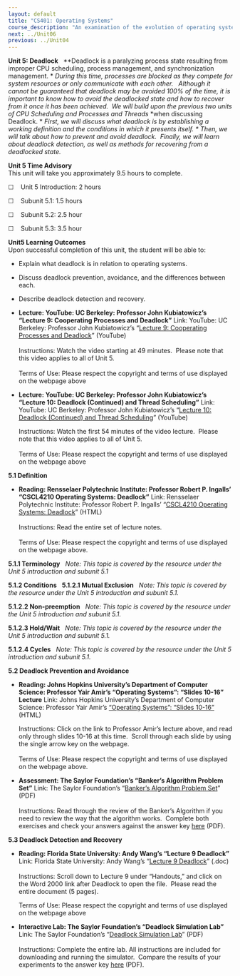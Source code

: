 ```yaml
---
layout: default
title: "CS401: Operating Systems"
course_description: "An examination of the evolution of operating systems and design, focusing on hardware/software evolution leading to contemporary operating systems, basic operating systems concepts, methods of operating systems design and construction, algorithms for CPU scheduling, memory and general resource allocation, and process coordination and management."
next: ../Unit06
previous: ../Unit04
---
```

**Unit 5: Deadlock** <span id="5"></span> 
**Deadlock is a paralyzing process state resulting from improper CPU
scheduling, process management, and synchronization management. *
*During this time, processes are blocked as they compete for system
resources or only communicate with each other.   Although* *it cannot be
guaranteed that deadlock* *may be avoided 100% of the time,* *it is
important to know how to avoid the deadlocked state and how to recover
from it once it has been achieved.  We will build upon the previous two*
*units of CPU Scheduling and Processes and Threads* *when discussing
Deadlock. * *First, we will discuss what deadlock is* *by establishing a
working definition and the conditions in which it presents itself. *
*Then, we will talk about how to prevent and avoid deadlock.  Finally,
we will* *learn about deadlock detection, as well as methods for
recovering from a deadlocked state.**

**Unit 5 Time Advisory**  
This unit will take you approximately 9.5 hours to complete.  
  
 <span dir="LTR">☐    Unit 5 Introduction: 2 hours</span>  
  
 <span dir="LTR">☐    Subunit 5.1: 1.5 hours</span>  
  
 <span dir="LTR">☐    Subunit 5.2: 2.5 hour</span>  
  
 ☐    Subunit 5.3: 3.5 hour

**Unit5 Learning Outcomes**  
Upon successful completion of this unit, the student will be able to:  
  
-   <span dir="LTR">Explain what deadlock is in relation to operating
    systems.</span>
-   <span dir="LTR">Discuss deadlock prevention, avoidance, and the
    differences between each.</span>
-   Describe deadlock detection and recovery.

-   **Lecture: YouTube: UC Berkeley: Professor John Kubiatowicz’s
    “Lecture 9: Cooperating Processes and Deadlock”**
    Link: YouTube: UC Berkeley: Professor John Kubiatowicz’s “[Lecture
    9: Cooperating Processes and
    Deadlock](http://www.youtube.com/watch?v=CoKFi293eAs&feature=relmfu)”
    (YouTube)  
        
     Instructions: Watch the video starting at 49 minutes.  Please note
    that this video applies to all of Unit 5.  
        
     Terms of Use: Please respect the copyright and terms of use
    displayed on the webpage above

-   **Lecture: YouTube: UC Berkeley: Professor John Kubiatowicz’s
    “Lecture 10: Deadlock (Continued) and Thread Scheduling”**
    Link: YouTube: UC Berkeley: Professor John Kubiatowicz’s “[Lecture
    10: Deadlock (Continued) and Thread
    Scheduling](http://www.youtube.com/watch?v=fl7BdyJQ814&feature=relmfu)”
    (YouTube)  
      
     Instructions: Watch the first 54 minutes of the video lecture. 
    Please note that this video applies to all of Unit 5.  
        
     Terms of Use: Please respect the copyright and terms of use
    displayed on the webpage above

**5.1 Definition** <span id="5.1"></span> 
-   **Reading: Rensselaer Polytechnic Institute: Professor Robert P.
    Ingalls’ “CSCL4210 Operating Systems: Deadlock”**
    Link: Rensselaer Polytechnic Institute: Professor Robert P. Ingalls’
    “[CSCL4210 Operating Systems:
    Deadlock](http://www.cs.rpi.edu/academics/courses/fall04/os/c10/index.html)”
    (HTML)  
                  
     Instructions: Read the entire set of lecture notes.  
        
     Terms of Use: Please respect the copyright and terms of use
    displayed on the webpage above.

**5.1.1 Terminology** <span id="5.1.1"></span> 
*Note: This topic is covered by the resource under the Unit 5
introduction and subunit 5.1*

**5.1.2 Conditions** <span id="5.1.2"></span> 
**5.1.2.1 Mutual Exclusion** <span id="5.1.2.1"></span> 
*Note: This topic is covered by the resource under the Unit 5
introduction and subunit 5.1.*

**5.1.2.2 Non-preemption** <span id="5.1.2.2"></span> 
*Note: This topic is covered by the resource under the Unit 5
introduction and subunit 5.1.*

**5.1.2.3 Hold/Wait** <span id="5.1.2.3"></span> 
*Note: This topic is covered by the resource under the Unit 5
introduction and subunit 5.1.*

**5.1.2.4 Cycles** <span id="5.1.2.4"></span> 
*Note: This topic is covered by the resource under the Unit 5
introduction and subunit 5.1.*

**5.2 Deadlock Prevention and Avoidance** <span id="5.2"></span> 
-   **Reading: Johns Hopkins University’s Department of Computer
    Science: Professor Yair Amir’s “Operating Systems”: “Slides 10-16”
    Lecture**
    Link: Johns Hopkins University’s Department of Computer Science:
    Professor Yair Amir’s [“Operating Systems”: “Slides
    10-16”](http://www.cs.jhu.edu/~yairamir/cs418/os4/sld010.htm)
    (HTML)  
      
     Instructions: Click on the link to Professor Amir’s lecture above,
    and read only through slides 10-16 at this time.  Scroll through
    each slide by using the single arrow key on the webpage.  
        
     Terms of Use: Please respect the copyright and terms of use
    displayed on the webpage above.

-   **Assessment: The Saylor Foundation’s “Banker’s Algorithm Problem
    Set”**
    Link: The Saylor Foundation’s “[Banker’s Algorithm Problem
    Set](http://www.saylor.org/site/wp-content/uploads/2011/11/CS401-Bankers-Algorithm-Exercise-FINAL.pdf)”
    (PDF)  
        
     Instructions: Read through the review of the Banker’s Algorithm if
    you need to review the way that the algorithm works.  Complete both
    exercises and check your answers against the answer
    key [here](http://www.saylor.org/site/wp-content/uploads/2011/11/CS401-Bankers-Algorithm-Exercises-Solutions-FINAL.pdf)
    (PDF).

**5.3 Deadlock Detection and Recovery** <span id="5.3"></span> 
-   **Reading: Florida State University: Andy Wang’s “Lecture 9
    Deadlock”**
    Link: Florida State University: Andy Wang’s “[Lecture 9
    Deadlock](http://www.cs.fsu.edu/~awang/courses/cs111/)” (.doc)  
        
     Instructions: Scroll down to Lecture 9 under “Handouts,” and click
    on the Word 2000 link after Deadlock to open the file.  Please read
    the entire document (5 pages).  
      
     Terms of Use: Please respect the copyright and terms of use
    displayed on the webpage above

-   **Interactive Lab: The Saylor Foundation’s “Deadlock Simulation
    Lab”**
    Link: The Saylor Foundation’s “[Deadlock Simulation
    Lab](http://www.saylor.org/site/wp-content/uploads/2011/11/CS401-Deadlock_Simulation_Lab-FINAL.pdf)”
    (PDF)  
        
     Instructions: Complete the entire lab. All instructions are
    included for downloading and running the simulator.  Compare the
    results of your experiments to the answer
    key [here](http://www.saylor.org/site/wp-content/uploads/2011/11/CS401-Deadlock-Simulation-Lab-Solutions-FINAL.pdf)
    (PDF).


